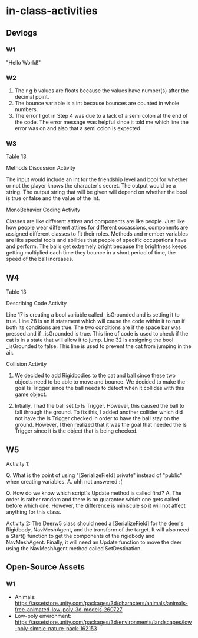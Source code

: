 # in-class-activities
## Devlogs
### W1
"Hello World!"

### W2
1. The r g b values are floats because the values have number(s) after the decimal point.
2. The bounce variable is a int because bounces are counted in whole numbers.
3. The error I got in Step 4 was due to a lack of a semi colon at the end of the code. The error message was helpful since it told me which line the error was on and also that a semi colon is expected.

### W3
Table 13

Methods Discussion Activity

The input would include an int for the friendship level and bool for whether or not the player knows the character's secret. The output would be a string. The output string that will be given will depend on whether the bool is true or false and the value of the int.

MonoBehavior Coding Activity 

Classes are like different attires and components are like people. Just like how people wear different attires for different occassions, components are assigned different classes to fit their roles. Methods and member variables are like special tools and abilities that people of specific occupations have and perform.
The balls get extremely bright because the brightness keeps getting multiplied each time they bounce in a short period of time, the speed of the ball increases. 

## W4
Table 13

Describing Code Activity

Line 17 is creating a bool variable called _isGrounded and is setting it to true.
Line 28 is an if statement which will cause the code within it to run if both its conditions are true. The two conditions are if the space bar was pressed and if _isGrounded is true. This line of code is used to check if the cat is in a state that will allow it to jump.
Line 32 is assigning the bool _isGrounded to false. This line is used to prevent the cat from jumping in the air.

Collision Activity

1. We decided to add Rigidbodies to the cat and ball since these two objects need to be able to move and bounce. We decided to make the goal Is Trigger since the ball needs to detect when it collides with this game object.

2. Intially, I had the ball set to Is Trigger. However, this caused the ball to fall through the ground. To fix this, I added another collider which did not have the Is Trigger checked in order to have the ball stay on the ground. However, I then realized that it was the goal that needed the Is Trigger since it is the object that is being checked.

## W5

Activity 1:

Q. What is the point of using "[SerializeField] private" instead of "public" when creating variables.
A. uhh not answered :(

Q. How do we know which script's Update method is called first?
A. The order is rather random and there is no guarantee which one gets called before which one. However, the difference is miniscule so it will not affect anything for this class.

Activity 2:
The Deerw5 class should need a [SerializeField] for the deer's Rigidbody, NavMeshAgent, and the transform of the target. It will also need a Start() function to get the components of the rigidbody and NavMeshAgent. Finally, it will need an Update function to move the deer using the NavMeshAgent method called SetDestination.


## Open-Source Assets
### W1
- Animals: https://assetstore.unity.com/packages/3d/characters/animals/animals-free-animated-low-poly-3d-models-260727 
- Low-poly environment: https://assetstore.unity.com/packages/3d/environments/landscapes/low-poly-simple-nature-pack-162153 